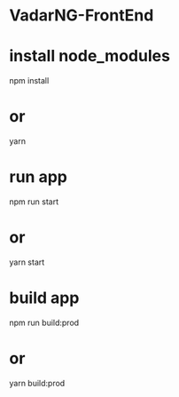 # VadarNG-FrontEnd

# install node_modules

npm install

# or

yarn

# run app

npm run start

# or

yarn start

# build app

npm run build:prod

# or

yarn build:prod
